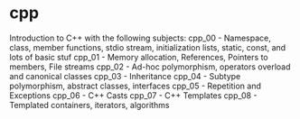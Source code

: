 # cpp
Introduction to C++ with the following subjects:
cpp_00 - Namespace, class, member functions, stdio stream, initialization lists, static, const, and lots of basic stuf
cpp_01 - Memory allocation, References, Pointers to members, File streams
cpp_02 - Ad-hoc polymorphism, operators overload and canonical classes
cpp_03 - Inheritance
cpp_04 - Subtype polymorphism, abstract classes, interfaces
cpp_05 - Repetition and Exceptions
cpp_06 - C++ Casts
cpp_07 - C++ Templates
cpp_08 - Templated containers, iterators, algorithms
